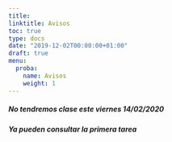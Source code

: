 ```yaml
---
title: 
linktitle: Avisos
toc: true
type: docs
date: "2019-12-02T00:00:00+01:00"
draft: true
menu:
  proba:
    name: Avisos
    weight: 1
---
```



##### No tendremos clase este viernes 14/02/2020

##### Ya pueden consultar la primera tarea
